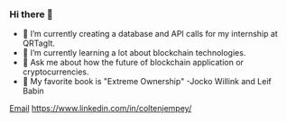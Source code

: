 ### Hi there 👋
- 🔭 I’m currently creating a database and API calls for my internship at QRTagIt.
- 🌱 I’m currently learning a lot about blockchain technologies.
- 💬 Ask me about how the future of blockchain application or cryptocurrencies.
- 📖 My favorite book is "Extreme Ownership" -Jocko Willink and Leif Babin


 [Email](colten@empey.me)
https://www.linkedin.com/in/coltenjempey/
<!--
**ColtenEmpey/ColtenEmpey** is a ✨ _special_ ✨ repository because its `README.md` (this file) appears on your GitHub profile.

Here are some ideas to get you started:

- 🔭 I’m currently working on ...
- 🌱 I’m currently learning ...

- 💬 Ask me about ...

- 😄 Pronouns: ...
- ⚡ Fun fact: ...

-->
